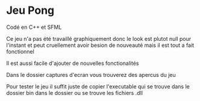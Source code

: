#  Jeu Pong
Codé en C++ et SFML

Ce jeu n'a pas été travaillé graphiquement donc le look est plutot null pour l'instant 
et peut cruellement avoir besion de nouveauté mais il est tout a fait fonctionnel

Il est aussi facile d'ajouter de nouvelles fonctionalités

Dans le dossier captures d'ecran vous trouverez des apercus du jeu

Pour tester le jeu il suffit juste de copier l'executable qui se trouve dans le dossier bin
dans le dossier ou se trouve les fichiers .dll
